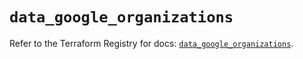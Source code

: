 # `data_google_organizations`

Refer to the Terraform Registry for docs: [`data_google_organizations`](https://registry.terraform.io/providers/hashicorp/google/6.49.0/docs/data-sources/organizations).
